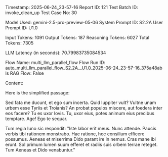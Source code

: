 Timestamp: 2025-06-24_23-57-16
Report ID: 121
Test Batch ID: invoke_clean_up
Test Case No: 30

Model Used: gemini-2.5-pro-preview-05-06
System Prompt ID: S2.2A
User Prompt ID: U1.0

Input Tokens: 1091
Output Tokens: 187
Reasoning Tokens: 6027
Total Tokens: 7305

LLM Latency (in seconds): 70.79983735084534

Flow Name: multi_llm_parallel_flow
Flow Run ID: auto_multi_llm_parallel_flow_S2.2A__U1.0_2025-06-24_23-57-16_375a48ab
Is RAG Flow: False

Content:

Here is the simplified passage:

Sed fata me ducunt, et ego sum incerta. Quid Iuppiter vult? Vultne unam urbem esse Tyriis et Troianis? An probat populos miscere, aut foedera inter eos facere? Tu es uxor Iovis. Tu, uxor eius, potes animum eius precibus temptare. Age! Ego te sequar.

Tum regia Iuno sic respondit:
"Iste labor erit meus. Nunc attende. Paucis verbis tibi rationem monstrabo. Hac ratione, hoc consilium efficere possumus. Aeneas et miserrima Dido parant ire in nemus. Cras mane ibi erunt. Sol primum lumen suum efferet et radiis suis orbem terrae reteget. Tum Aeneas et Dido venabuntur."
